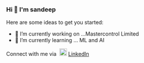 ### Hi 👋 I'm sandeep



Here are some ideas to get you started:

- 🔭 I’m currently working on ...Mastercontrol Limited
- 🌱 I’m currently learning ... ML and AI
 
Connect with me via &nbsp;<img width="20" src="https://avatars3.githubusercontent.com/u/357098?s=200&v=4"> <a href="https://www.linkedin.com/in/sandeep-m-5b79a5275/" target="_blank">LinkedIn</a><br>
  <!---
- 👯 I’m looking to collaborate on ...
- 🤔 I’m looking for help with ... 
- 💬 Ask me about ...
- 📫 How to reach me: ...
- 😄 Pronouns: ...
- ⚡ Fun fact: ...
--->

  

